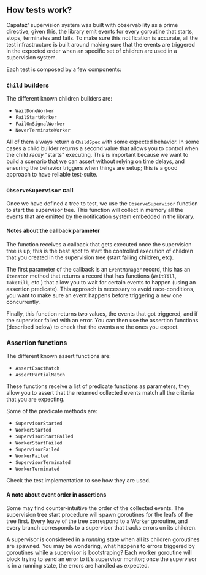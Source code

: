 ## How tests work?

Capataz' supervision system was built with observability as a prime directive,
given this, the library emit events for every goroutine that starts, stops,
terminates and fails. To make sure this notification is accurate, all the test
infrastructure is built around making sure that the events are triggered in the
expected order when an specific set of children are used in a supervision
system.

Each test is composed by a few components:

### `Child` builders

The different known children builders are:

* `WaitDoneWorker`
* `FailStartWorker`
* `FailOnSignalWorker`
* `NeverTerminateWorker`

All of them always return a `ChildSpec` with some expected behavior. In some
cases a child builder returns a second value that allows you to control when the
child _really_ "starts" executing. This is important because we want to build a
scenario that we can assert without relying on time delays, and ensuring the
behavior triggers when things are setup; this is a good approach to have
reliable test-suite.

### `ObserveSupervisor` call

Once we have defined a tree to test, we use the `ObserveSupervisor` function to
start the supervisor tree. This function will collect in memory all the events
that are emitted by the notification system embedded in the library.

#### Notes about the callback parameter

The function receives a callback that gets executed once the supervision tree is
up; this is the best spot to start the controlled execution of children that you
created in the supervision tree (start failing children, etc).

The first parameter of the callback is an `EventManager` record, this has an
`Iterator` method that returns a record that has functions (`WaitTill`,
`TakeTill`, etc.) that allow you to wait for certain events to happen (using an
assertion predicate). This approach is necessary to avoid race-conditions, you
want to make sure an event happens before triggering a new one concurrently.

Finally, this function returns two values, the events that got triggered, and if
the supervisor failed with an error. You can then use the assertion functions
(described below) to check that the events are the ones you expect.

### Assertion functions

The different known assert functions are:

* `AssertExactMatch`
* `AssertPartialMatch`

These functions receive a list of predicate functions as parameters, they allow
you to assert that the returned collected events match all the criteria that you
are expecting.

Some of the predicate methods are:

* `SupervisorStarted`
* `WorkerStarted`
* `SupervisorStartFailed`
* `WorkerStartFailed`
* `SupervisorFailed`
* `WorkerFailed`
* `SupervisorTerminated`
* `WorkerTerminated`

Check the test implementation to see how they are used.

#### A note about event order in assertions

Some may find counter-intuitive the order of the collected events. The
supervision tree start procedure will spawn goroutines for the leafs of the tree
first. Every leave of the tree correspond to a Worker goroutine, and every
branch corresponds to a supervisor that tracks errors on its children.

A supervisor is considered in a _running_ state when all its children goroutines
are spawned. You may be wondering, what happens to errors triggered by
goroutines while a supervisor is bootstraping? Each worker goroutine will block
trying to send an error to it's supervisor monitor; once the supervisor is in a
running state, the errors are handled as expected.
